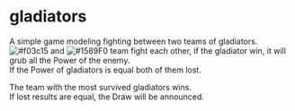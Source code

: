 # gladiators

A simple game modeling fighting between two teams of gladiators.  
![#f03c15](Red) and ![#1589F0](Blue) team fight each other, if the gladiator win, it will grub all the Power  of the enemy.  
If the Power of gladiators is equal both of them lost.  

The team with the most survived gladiators wins.  
If lost results are equal, the Draw will be announced.  
